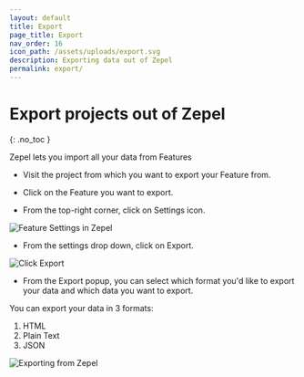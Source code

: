 ```yaml
---
layout: default
title: Export
page_title: Export
nav_order: 16
icon_path: /assets/uploads/export.svg
description: Exporting data out of Zepel
permalink: export/
---
```


# Export projects out of Zepel
{: .no_toc }

Zepel lets you import all your data from Features

- Visit the project from which you want to export your Feature from.

- Click on the Feature you want to export.

- From the top-right corner, click on Settings icon.

![Feature Settings in Zepel](/guide/assets/uploads/feature-settings.png)

- From the settings drop down, click on Export.

![Click Export](/guide/assets/uploads/feature-settings-export.png)

- From the Export popup, you can select which format you'd like to export your data and which data you want to export.

You can export your data in 3 formats:

1. HTML
2. Plain Text
3. JSON 

![Exporting from Zepel](/guide/assets/uploads/feature-export-popup.png)